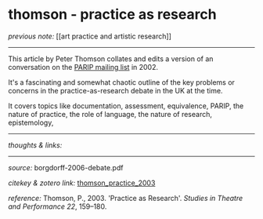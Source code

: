 # thomson - practice as research

_previous note:_ [[art practice and artistic research]]

---

This article by Peter Thomson collates and edits a version of an conversation on the  [PARIP mailing list](https://www.jiscmail.ac.uk/cgi-bin/webadmin?A0=PARIP) in 2002. 

It's a fascinating and somewhat chaotic outline of the key problems or concerns in the practice-as-research debate in the UK at the time. 

It covers topics like documentation, assessment, equivalence, PARIP, the nature of practice, the role of language, the nature of research, epistemology,  

---

_thoughts & links:_


---

_source:_ borgdorff-2006-debate.pdf

_citekey & zotero link:_ [thomson_practice_2003](zotero://select/items/1_2L3RKVVB)

_reference:_ Thomson, P., 2003. 'Practice as Research'. _Studies in Theatre and Performance 22_, 159–180.


